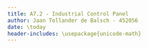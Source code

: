 ```yaml
---
title: A7.2 - Industrial Control Panel
author: Jaan Tollander de Balsch - 452056
date: \today
header-includes: \usepackage{unicode-math}
---
```

